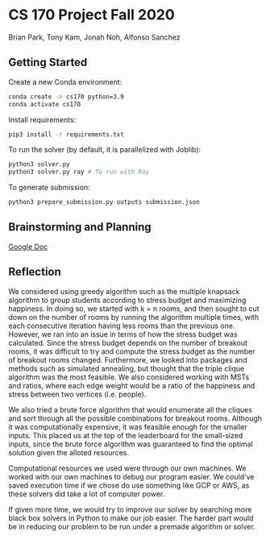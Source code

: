 # CS 170 Project Fall 2020

Brian Park, Tony Kam, Jonah Noh, Alfonso Sanchez

## Getting Started

Create a new Conda environment:

```sh
conda create -n cs170 python=3.9
conda activate cs170
```

Install requirements:

```sh
pip3 install -r requirements.txt
```

To run the solver (by default, it is parallelized with Joblib):

```sh
python3 solver.py
python3 solver.py ray # To run with Ray
```

To generate submission:

```sh
python3 prepare_submission.py outputs submission.json
```

## Brainstorming and Planning

[Google Doc](https://docs.google.com/document/d/1t239a30Y7fyx972lfCSCRv4xC_keaA5osfceB22YKQw/edit?ts=5fb1710d)

## Reflection

We considered using greedy algorithm such as the multiple knapsack algorithm to group students according to stress budget and maximizing happiness. In doing so, we started with k = n rooms, and then sought to cut down on the number of rooms by running the algorithm multiple times, with each consecutive iteration having less rooms than the previous one. However, we ran into an issue in terms of how the stress budget was calculated. Since the stress budget depends on the number of breakout rooms, it was difficult to try and compute the stress budget as the number of breakout rooms changed. Furthermore, we looked into packages and methods such as simulated annealing, but thought that the triple clique algorithm was the most feasible. We also considered working with MSTs and ratios, where each edge weight would be a ratio of the happiness and stress between two vertices (i.e. people).

We also tried a brute force algorithm that would enumerate all the cliques and sort through all the possible combinations for breakout rooms. Although it was computationally expensive, it was feasible enough for the smaller inputs. This placed us at the top of the leaderboard for the small-sized inputs, since the brute force algorithm was guaranteed to find the optimal solution given the alloted resources.

Computational resources we used were through our own machines. We worked with our own machines to debug our program easier. We could've saved execution time if we chose do use something like GCP or AWS, as these solvers did take a lot of computer power.

If given more time, we would try to improve our solver by searching more black box solvers in Python to make our job easier. The harder part would be in reducing our problem to be run under a premade algorithm or solver.
